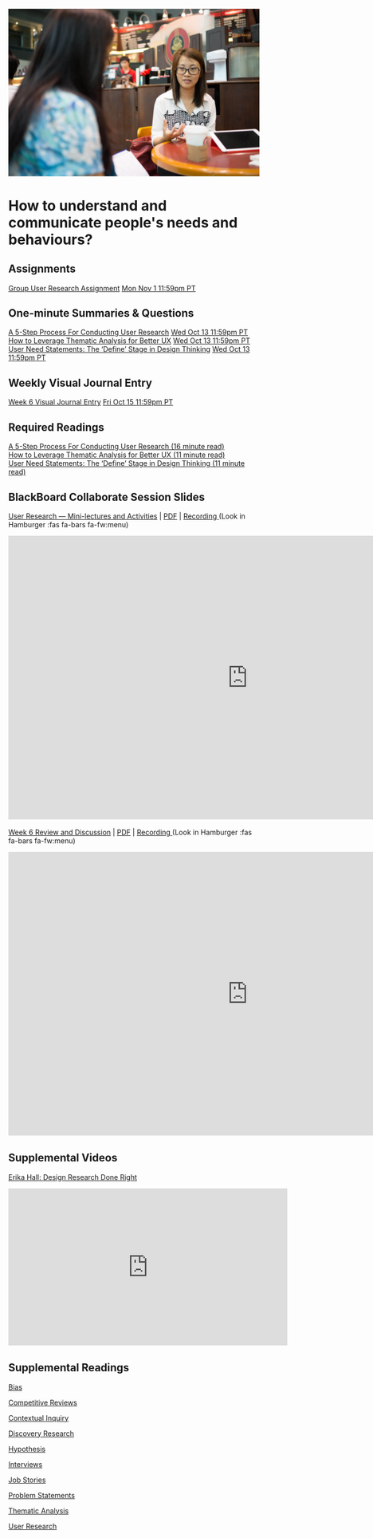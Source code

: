 ![Coffee Shop](assets/images/13966760787_2d0975e6bc_k.jpg ':class=banner-image')

# How to understand and communicate people's needs and behaviours?

## Assignments
[Group User Research Assignment](https://canvas.sfu.ca/courses/64326/assignments/662762) <span class='badge'> [Mon Nov 1 11:59pm PT](https://www.timeanddate.com/worldclock/fixedtime.html?msg=CMPT-363+Group+User+Research+Assignment+Due+Date&iso=20211101T2359&p1=256)</span>  

## One-minute Summaries & Questions

[A 5-Step Process For Conducting User Research](https://canvas.sfu.ca/courses/64326/assignments/662747) <span class='badge'> [Wed Oct 13 11:59pm PT](https://www.timeanddate.com/worldclock/fixedtime.html?msg=One-minute+Summaries+for+Week+6+Due+Date&iso=20211013T235900&p1=256)</span>  
[How to Leverage Thematic Analysis for Better UX](https://canvas.sfu.ca/courses/64326/assignments/662748) <span class='badge'> [Wed Oct 13 11:59pm PT](https://www.timeanddate.com/worldclock/fixedtime.html?msg=One-minute+Summaries+for+Week+6+Due+Date&iso=20211013T235900&p1=256)</span>  
[User Need Statements: The ‘Define’ Stage in Design Thinking](https://canvas.sfu.ca/courses/64326/assignments/662736) <span class='badge'> [Wed Oct 13 11:59pm PT](https://www.timeanddate.com/worldclock/fixedtime.html?msg=One-minute+Summaries+for+Week+6+Due+Date&iso=20211013T235900&p1=256)</span>  

## Weekly Visual Journal Entry
[Week 6 Visual Journal Entry](https://canvas.sfu.ca/courses/64326/assignments/662771) <span class='badge'> [Fri Oct 15 11:59pm PT](https://www.timeanddate.com/worldclock/fixedtime.html?msg=CMPT-363+Week+6+Visual+Journal+Entry+Due+Date&iso=20211015T235900)</span>  

## Required Readings  
[A 5-Step Process For Conducting User Research (16 minute read)](https://www.smashingmagazine.com/2013/09/5-step-process-conducting-user-research/)  
[How to Leverage Thematic Analysis for Better UX (11 minute read)](https://www.toptal.com/designers/ux-research/thematic-analysis-for-ux)  
[User Need Statements: The ‘Define’ Stage in Design Thinking (11 minute read)](https://www.nngroup.com/articles/user-need-statements/)  

## BlackBoard Collaborate Session Slides
[User Research — Mini-lectures and Activities](https://docs.google.com/presentation/d/e/2PACX-1vQGN73yivJAuVT6pw0OCcWPNH-Z_gT4TUDgP2YuH-HQ0cucfASnXZzFspXYPGQvRq4Mt7MkjrFNxE8X/pub?start=false&loop=false&delayms=3000) | [PDF](https://canvas.sfu.ca/courses/64326/files/folder/Downloads/Slides%20PDFs/Review%20and%20Discussion/Week-06) | [Recording ](https://canvas.sfu.ca/courses/64326/external_tools/3544) (Look in Hamburger :fas fa-bars fa-fw:menu)  

<div class="video-container-16by9"><iframe src="https://docs.google.com/presentation/d/e/2PACX-1vQGN73yivJAuVT6pw0OCcWPNH-Z_gT4TUDgP2YuH-HQ0cucfASnXZzFspXYPGQvRq4Mt7MkjrFNxE8X/embed?start=false&loop=false&delayms=3000" frameborder="0" width="960" height="569" allowfullscreen="true" mozallowfullscreen="true" webkitallowfullscreen="true"></iframe></div>

[Week 6 Review and Discussion](https://docs.google.com/presentation/d/e/2PACX-1vTBZJSyvjdaTTc-FRtrf20vDvfNp18DbjUfdp339G0KCRUE7YjfafDQoVv8CDIIP95BrxyyPf2ZzE06/pub?start=false&loop=false&delayms=3000) | [PDF](https://canvas.sfu.ca/courses/64326/files/folder/Downloads/Slides%20PDFs/Review%20and%20Discussion/Week-06) | [Recording ](https://canvas.sfu.ca/courses/64326/external_tools/3544) (Look in Hamburger :fas fa-bars fa-fw:menu)  

<div class="video-container-16by9"><iframe src="https://docs.google.com/presentation/d/e/2PACX-1vRdfDDdBLFcwOJ4qUNWlGzyffy8qmRVZ32nsNwjT_Y2RjaBiFskNiVZKyTEWODwQqU1A1G85HAG9PaL/embed?start=false&loop=false&delayms=3000" frameborder="0" width="960" height="569" allowfullscreen="true" mozallowfullscreen="true" webkitallowfullscreen="true"></iframe></div>

## Supplemental Videos  
[Erika Hall: Design Research Done Right](https://www.youtube.com/watch?v=1UCDUOB_aS8)  

<div class="video-container-16by9"><iframe width="560" height="315" src="https://www.youtube.com/embed/Mv7d7ir3b60" title="YouTube video player" frameborder="0" allow="accelerometer; autoplay; clipboard-write; encrypted-media; gyroscope; picture-in-picture" allowfullscreen></iframe></div>

## Supplemental Readings  

[Bias](ux-techniques-guide/01.what-is-usability-and-user-experience-design/bias.md ':include')

[Competitive Reviews](ux-techniques-guide/03.how-to-understand-and-communicate-peoples-needs-and-behaviours/competitive-reviews.md ':include')

[Contextual Inquiry](ux-techniques-guide/03.how-to-understand-and-communicate-peoples-needs-and-behaviours/contextual-inquiry.md ':include')

[Discovery Research](ux-techniques-guide/03.how-to-understand-and-communicate-peoples-needs-and-behaviours/discovery-research.md ':include')

[Hypothesis](ux-techniques-guide/01.what-is-usability-and-user-experience-design/hypothesis.md ':include')  

[Interviews](ux-techniques-guide/03.how-to-understand-and-communicate-peoples-needs-and-behaviours/interviews.md ':include')

[Job Stories](ux-techniques-guide/03.how-to-understand-and-communicate-peoples-needs-and-behaviours/job-stories.md ':include')

[Problem Statements](ux-techniques-guide/01.what-is-usability-and-user-experience-design/problem-statements.md ':include')

[Thematic Analysis](ux-techniques-guide/03.how-to-understand-and-communicate-peoples-needs-and-behaviours/thematic-analysis.md ':include')

[User Research](ux-techniques-guide/03.how-to-understand-and-communicate-peoples-needs-and-behaviours/user-research.md ':include')
